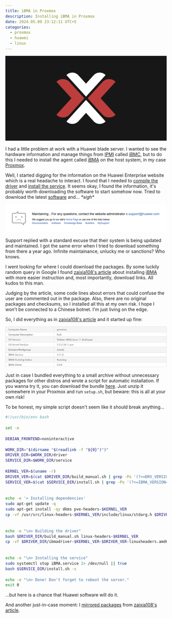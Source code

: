 ```yaml
---
title: iBMA in Proxmox
description: Installing iBMA in Proxmox
date: 2024.05.09 23:12:11 UTC+5
categories:
  - proxmox
  - huawei
  - linux
---
```


![](./assets/_header.png)

I had a little problem at work with a Huawei blade server.
I wanted to see the hardware information and manage things from [IPMI](https://en.wikipedia.org/wiki/Intelligent_Platform_Management_Interface) called [iBMC](https://e.huawei.com/en/products/computing/kunpeng/accessories/ibmc), but to do this I needed to install the agent called [iBMA](https://support.huawei.com/enterprise/en/doc/EDOC1100218100/426cffd9) on the host system, in my case [Proxmox](https://proxmox.com).

Well, I started digging for the information on the Huawei Enterprise website which is a real headache to interact.
I found that I needed to [compile the driver](https://support.huawei.com/enterprise/en/doc/EDOC1100218100/b5683fc2) and [install the service](https://support.huawei.com/enterprise/en/doc/EDOC1100218100/667adef0).
It seems okay, I found the information, it's probably worth downloading the software to start somehow now.
Tried to download the latest [software](https://support.huawei.com/enterprise/en/server/ibma-pid-21099187/software/) and... _\*sigh\*_

![](./assets/bruh.png)

Support replied with a standard excuse that their system is being updated and maintained.
I got the same error when I tried to download something from there a year ago.
Infinite maintainance, unlucky me or sanctions?
Who knows.

I went looking for where I could download the packages.
By some luckily random query in Google I found [zaixia108's article](https://mysite.zaixia108.com/archives/1708076797558) about installing [iBMA](https://support.huawei.com/enterprise/en/doc/EDOC1100218100/426cffd9) with more easier instruction and, most importantly, download links.
All kudos to this man.

Judging by the article, some code lines about errors that could confuse the user are commented out in the package.
Also, there are no original packages and checksums, so I installed all this at my own risk.
I hope I won't be connected to a Chinese botnet.
I'm just living on the edge.

So, I did everything as in [zaixia108's article](https://mysite.zaixia108.com/archives/1708076797558) and it started up fine:

![](./assets/software_info.png)

Just in case I bundled everything to a small archive without unnecessary packages for other distros and wrote a script for automatic installation.
If you wanna try it, you can download the bundle [here](/storage/logs/2_ibma_proxmox/).
Just unzip it somewhere in your Proxmox and run `setup.sh`, but beware: <font class="hljs-variable">this is all at your own risk</font>!

To be honest, my simple script doesn't seem like it should break anything…

```bash
#!/usr/bin/env bash

set -e

DEBIAN_FRONTEND=noninteractive

WORK_DIR="$(dirname "$(readlink -f "${0}")")"
DRIVER_DIR=$WORK_DIR/driver
SERVICE_DIR=$WORK_DIR/service

KERNEL_VER=$(uname -r)
DRIVER_VER=$(cat $DRIVER_DIR/build_manual.sh | grep -Po '(?<=DRV_VERSION=).*')
SERVICE_VER=$(cat $SERVICE_DIR/install.sh | grep -Po '(?<=IBMA_VERSION=).*')


echo -e '> Installing dependencies'
sudo apt-get update -q
sudo apt-get install -qy dkms pve-headers-$KERNEL_VER
cp -vf /usr/src/linux-headers-$KERNEL_VER/include/linux/stdarg.h $DRIVER_DIR/edma_drv 


echo -e "\n> Building the driver"
bash $DRIVER_DIR/build_manual.sh linux-headers-$KERNEL_VER
cp -vf $DRIVER_DIR/ibmadriver-$KERNEL_VER-$DRIVER_VER-linuxheaders.amd64.deb $SERVICE_DIR/drivers/Debian


echo -e "\n> Installing the service"
sudo systemctl stop iBMA.service 2> /dev/null || true
bash $SERVICE_DIR/install.sh -s

echo -e "\n> Done! Don't forget to reboot the server."
exit 0
```

…but here is a chance that Huawei software will do it.

And another just-in-case moment: I [mirrored packages](/storage/logs/2_ibma_proxmox/mirror/) from [zaixia108's article](https://mysite.zaixia108.com/archives/1708076797558).

